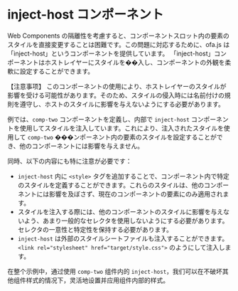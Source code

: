 <template is="exm-article">
<a href="../../publics/examples/inject-host/demo.html" preview></a>
<a href="../../publics/examples/inject-host/comp-one.html"></a>
<a href="../../publics/examples/inject-host/comp-two.html" main></a>
</template>

# inject-host コンポーネント

Web Components の隔離性を考慮すると、コンポーネントスロット内の要素のスタイルを直接変更することは困難です。この問題に対応するために、ofa.js は「inject-host」というコンポーネントを提供しています。 「inject-host」コンポーネントはホストレイヤーにスタイルを��入し、コンポーネントの外観を柔軟に設定することができます。

【注意事项】
このコンポーネントの使用により、ホストレイヤーのスタイルが影響を受ける可能性があります。そのため、スタイルの侵入時には名前付けの規則を遵守し、ホストのスタイルに影響を与えないようにする必要があります。

例では、`comp-two` コンポーネントを定義し、内部で `inject-host` コンポーネントを使用してスタイルを注入しています。これにより、注入されたスタイルを使用して `comp-two` ���ンポーネント内の要素のスタイルを設定することができ、他のコンポーネントには影響を与えません。

同時、以下の内容にも特に注意が必要です：

- `inject-host` 内に `<style>` タグを追加することで、コンポーネント内で特定のスタイルを定義することができます。これらのスタイルは、他のコンポーネントには影響を及ぼさず、現在のコンポーネントの要素にのみ適用されます。
- スタイルを注入する際には、他のコンポーネントのスタイルに影響を与えないよう、あまり一般的なセレクタを使用しないようにする必要があります。セレクタの一意性と特定性を保持する必要があります。
- `inject-host` は外部のスタイルシートファイルも注入することができます。 `<link rel="stylesheet" href="target/style.css">` のようにして注入します。

在整个示例中，通过使用 `comp-two` 组件内的 `inject-host`，我们可以在不破坏其他组件样式的情况下，灵活地设置并应用组件内部的样式。
